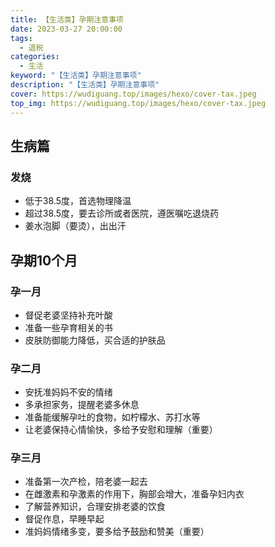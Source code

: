 ```yaml
---
title: 【生活类】孕期注意事项
date: 2023-03-27 20:00:00
tags: 
  - 退税
categories: 
  - 生活
keyword: "【生活类】孕期注意事项"
description: "【生活类】孕期注意事项"
cover: https://wudiguang.top/images/hexo/cover-tax.jpeg
top_img: https://wudiguang.top/images/hexo/cover-tax.jpeg
---
```


## 生病篇

### 发烧

* 低于38.5度，首选物理降温
* 超过38.5度，要去诊所或者医院，遵医嘱吃退烧药
* 姜水泡脚（要烫），出出汗


## 孕期10个月

### 孕一月

* 督促老婆坚持补充叶酸
* 准备一些孕育相关的书
* 皮肤防御能力降低，买合适的护肤品

### 孕二月

* 安抚准妈妈不安的情绪
* 多承担家务，提醒老婆多休息
* 准备能缓解孕吐的食物，如柠檬水、苏打水等
* 让老婆保持心情愉快，多给予安慰和理解（重要）

### 孕三月

* 准备第一次产检，陪老婆一起去
* 在雌激素和孕激素的作用下，胸部会增大，准备孕妇内衣
* 了解营养知识，合理安排老婆的饮食
* 督促作息，早睡早起
* 准妈妈情绪多变，要多给予鼓励和赞美（重要）